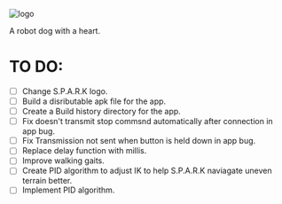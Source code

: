 ![logo](https://github.com/Nathan-Busse-private/S.P.A.R.K/assets/82398683/5ae9812e-52db-4cab-8d8a-45c9495b9309)

A robot dog with a heart.

# TO DO:

- [ ] Change S.P.A.R.K logo.
- [ ]  Build a disributable apk file for the app.
- [ ]  Create a Build history directory for the app.
- [ ]  Fix doesn't transmit stop commsnd automatically after connection in app bug.
- [ ]  Fix Transmission not sent when button is held down in app bug.
- [ ]  Replace delay function with millis.
- [ ]  Improve walking gaits.
- [ ]  Create PID algorithm to adjust IK to help S.P.A.R.K naviagate uneven terrain better.
- [ ]  Implement PID algorithm.
